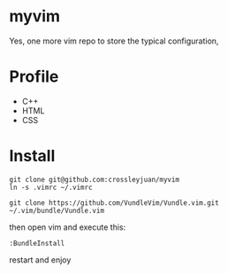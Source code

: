 myvim
=====

Yes, one more vim repo to store the typical configuration, 

Profile
=======
 - C++
 - HTML
 - CSS


Install
=======


    git clone git@github.com:crossleyjuan/myvim
    ln -s .vimrc ~/.vimrc

    git clone https://github.com/VundleVim/Vundle.vim.git ~/.vim/bundle/Vundle.vim

then open vim and execute this:

    :BundleInstall

restart and enjoy
